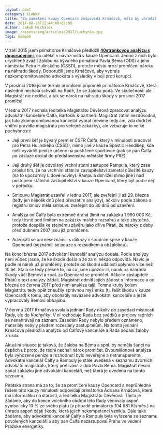 ```yaml
---
layout: post
category: CLANKY
title: "Za zametení kauzy Opencard zodpovídá Krnáčová, měla by uhradit část škody."
date: 2017-08-26T12:44:00+02:00
author: Jakub Michálek
image: /assets/img/articles/2017/kuchynka.jpg
tags: kampan
---
```


V září 2015 jsem primátorce Krnáčové předložil **[40stránkovou analýzu s doporučeními](https://github.com/pirati-cz/KlubPraha/blob/master/spisy/2015/147-opencard-I/1-zadost/attachments/oc-aktualni.pdf)**, co udělat v návaznosti v kauze Opencard. Jedno z nich bylo urychleně zvážit žalobu na bývalého primátora Pavla Béma (ODS) a jeho náměstka Petra Hulinského (ČSSD), protože městu hrozí promlčení nároku na náhradu škody. Doporučili jsme Krnáčové, aby vybrala nezkompromitovaného advokáta s výsledky v boji proti korupci.

V prosinci 2016 jsme termín promlčení připoměli primátorce Krnáčové, která následně nechala schválit na Radě, že se žaloba podá. Ve skutečnosti ale Magistrát nic nedělal, a tak se nárok na náhradu škody v prosinci 2017 promlčel. 

V lednu 2017 nechala ředitelka Magistrátu Děvěrová zpracovat analýzu advokátní kanceláře Čalfa, Bartošík & partneři. Magistrát zatím nezdůvodnil, jak tuto zkompromitovanou kancelář vybral (nevíme tedy ani, zda dodržel vnitřní pravidla magistrátu pro veřejné zakázky), ale vzbuzuje to velké pochybnosti: 

* Její první šéf je bývalý premiér ČSFR Čalfa, který v minulosti pracoval pro Petra Hulinského (ČSSD), mimo jiné v kauze Spastic Hendikep, kde měli vyvádět peníze určené na postižené sportovce (pak se pan Čalfa po zásluze dostal do představenstva městské firmy PRE). 

* Její druhý šéf je odvolaný vrchní státní zástupce Rampula, který zase proslul tím, že na vrchním státním zastupitelství zametal důležité kauzy (na to upozornily Lidové noviny). Rampula dohlížel mimo jiné i nad postupem státního zastupitelství v kauze Opencard, který byl podle něj v pořádku. 

* Smlouvu Magistrát uzavřel v lednu 2017, ale zveřejnil ji až 29. března (tedy jen několik dnů před převzetím analýzy), ačkoliv podle zákona o registru smluv měla smlouvu zveřejnit do 30 dnů od uzavření. 

* Analýza od Čalfy byla  extrémně drahá (limit na zakázku 1 990 000 Kč, tedy těsně pod limitem na zakázky malého rozsahu) a také zbytečná, protože dospěla ke stejnému závěru jako dříve Piráti, že nároky z doby před dubnem 2007 jsou již promlčené.

* Advokáti se ani neseznámili s důkazy v soudním spise v kauze Opencard (seznámili se pouze s rozsudkem a obžalobou). 

Na konci března 2017 advokátní kancelář analýzu dodala. Podle analýzy není vůbec jasné, že ke škodě došlo a že za ni někdo odpovídá. Navíc je podle ní nárok už promlčený, protože od škodní události uplynulo více než 10 let. Stalo se tedy přesně to, na co jsme upozornili, nárok na náhradu škody vůči Bémovi a spol. za Opencard se promlčel. Ačkoliv zastupitelé Pirátů o text analýzy žádali, Magistrát odmítl jejich žádost o informace a od března do června 2017 před nimi analýzu tajil. Temné kruhy kolem Magistrátu tedy opět zneužily správnou myšlenku (tj. řešit škodu v kauze Opencard) k tomu, aby obohatily navázané advokátní kanceláře a ještě vypracovaly Bémovi obhajobu.

V červnu 2017 Krnáčová svolala jednání Rady nikoliv do zasedací místnosti Rady, ale do *Kuchyňky*. V ní rozhoduje Rada bez svědků a projevy radních se nenahrávají na záznam. Zasedání Rady nebylo předem oznámeno, materiály nebyly předem rozeslány zastupitelům. Na tomto jednání Krnáčová předložila analýzu od Čalfovy kanceláře a Rada podání žaloby zrušila.

Aktuální situace je taková, že žaloba na Béma a spol. by neměla šanci na úspěch už proto, že radní nechali nárok promlčet. Dvoumilionová analýza byla vyhozené peníze a rozhodnutí bylo neveřejné a netransparentní. Advokátní kancelář Čalfy a Rampuly je stále uvedená v seznamu dvorních advokátů magistrátu, který přetrvává z dob Pavla Béma. Magistrát nesmí zadat zakázku jiné advokátní kanceláři, než která je uvedená na tomto seznamu.

Pirátská strana má za to, že za promlčení kauzy Opencard a neprůhledné řešení této kauzy minulosti odpovídají primátorka Adriana Krnáčová, která má informatiku na starosti, a ředitelka Magistrátu Děvěrová. Tímto je žádáme, aby do konce volebního období této Rady věnovaly aspoň symbolicky 10 % ze svého platu (v případě primátorky 104 681 Kč/měs.) na úhradu aspoň části škody, která jejich nekompetencí vznikla. Dále také žádáme, aby advokátní kancelář Čalfy a Rampuly byla vyřazena ze seznamu povolených kanceláří a aby pan Čalfa nezastupoval Prahu ve vedení Pražské energetiky.
